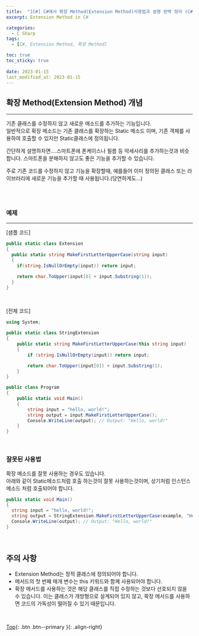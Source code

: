 ```yaml
---
title:  "[C#] C#에서 확장 Method(Extension Method)사용법과 설명 완벽 정리 (C# 예시 코드 포함)"
excerpt: Extension Method in C#

categories:
  - C Sharp
tags:
  - [C#, Extension Method, 확장 Method]

toc: true
toc_sticky: true
 
date: 2023-01-15
last_modified_at: 2023-01-15
---
```


## 확장 Method(Extension Method) 개념
--- 
기존 클래스를 수정하지 않고 새로운 매소드를 추가하는 기능입니다. <br>
일반적으로 확장 메소드는 기존 클래스를 확장하는 Static 메소드 이며, 기존 객체를 사용하여 호출할 수 있지만 Static클래스에 정의됩니다.<br> 

간단하게 설명하자면….스마트폰에 폰케이스나 필름 등 악세사리를 추가하는것과 비슷합니다. 스마트폰을 분해하지 않고도 좋은 기능을 추가할 수 있습니다. <br>

주로 기존 코드를 수정하지 않고 기능을 확장할때, 예를들어 이미 정의된 클래스 또는 라이브러리에 새로운 기능을 추가할 때 사용됩니다.(당연하게도…)

<br><br>

### 예제
--- 

[샘플 코드]
```c#
public static class Extension
{
  public static string MakeFirstLetterUpperCase(string input)
  {
    if(string.IsNullOrEmpty(input)) return input;

    return char.ToUpper(input[0] + input.Substring(1));
  }
}
```
<br>

[전체 코드]
```c#
using System;

public static class StringExtension
{
    public static string MakeFirstLetterUpperCase(this string input)
    {
        if (string.IsNullOrEmpty(input)) return input;

        return char.ToUpper(input[0]) + input.Substring(1);
    }
}

public class Program
{
    public static void Main()
    {
        string input = "hello, world!";
        string output = input.MakeFirstLetterUpperCase();
        Console.WriteLine(output); // Output: "Hello, world!"
    }
}

```
<br>

### 잘못된 사용법
확장 메소드를 잘못 사용하는 경우도 있습니다.<br>
아래와 같이 Static메소드처럼 호출 하는것이 잘못 사용하는것이며, 상기처럼 인스턴스 메소드 처럼 호출되어야 합니다.<br>

```c#
public static void Main()
{
  string input = "hello, world!";
  string output = StringExtension.MakeFirstLetterUpperCase(example, "Hello, "); // 정적 메서드로 호출했음.
  Console.WriteLine(output); // Output: "Hello, world!"
}
```
<br>


## 주의 사항
* Extension Method는 정적 클래스에 정의되어야 합니다.
* 메서드의 첫 번째 매개 변수는 this 키워드와 함께 사용되어야 합니다.
* 확장 메서드를 사용하는 것은 해당 클래스를 직접 수정하는 것보다 선호되지 않을 수 있습니다. 
  이는 클래스가 개방형으로 설계되어 있지 않고, 확장 메서드를 사용하면 코드의 가독성이 떨어질 수 있기 때문입니다.


<br>

[Top](#){: .btn .btn--primary }{: .align-right}